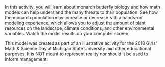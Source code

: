 In this activity, you will learn about monarch butterfly biology and how math models can help understand the many threats to their population. See how the monarch population may increase or decrease with a hands-on modeling experience, which allows you to adjust the amount of plant resources on the landscape, climate conditions, and other environmental variables. Watch the model results on your computer screen!

This model was created  as part of an illustrative activity for the 2018 Girls' Math & Science Day at Michigan State University and other educational purposes. It is NOT meant to represent reality nor should it be used to inform management. 
